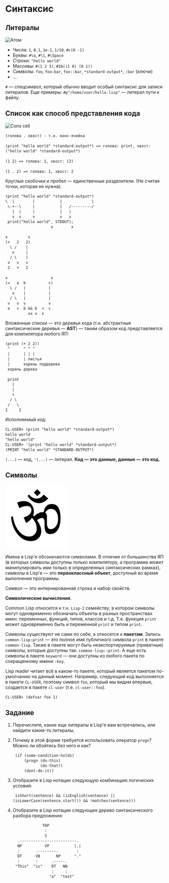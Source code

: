 # Синтаксис

## Литералы

![Атом](http://upload.wikimedia.org/wikipedia/commons/thumb/e/e2/Stylised_Lithium_Atom.png/200px-Stylised_Lithium_Atom.png)

- Числа: `1`, `0.1`, `1e-1`, `1/10`, `#c(0 -1)`
- Буквы: `#\a`, `#\ї`, `#\Space`
- Строки: `"hello world"`
- Массивы: `#(1 2 3)`, `#2A((1 0) (0 1))`
- Символы: `foo`, `foo:bar`, `foo::bar`, `*standard-output*`, `:bar` (ключи)
- ...

`#` — спецсимвол, который обычно вводит особый синтаксис для записи литералов. Еще примеры: `#p"/home/user/hello.lisp"` — литерал пути к файлу.


## Список как способ представления кода

![Cons cell](http://upload.wikimedia.org/wikipedia/commons/thumb/1/1b/Cons-cells.svg/350px-Cons-cells.svg.png)

    (голова . хвост) - т.н. конс-ячейка

    (print "hello world" *standard-output*) => голова: print, хвост: ("hello world" *standard-output*)

	(1 2) => голова: 1, хвост: (2)

    (1 . 2) => голова: 1, хвост: 2

Круглые скобочки и пробел — единственные разделители. (Не считая точки, которая не нужна).

    (print "hello world" *standard-output*)
    \  |        |           |             |
     \-+--\     |           |   /---------/
       |  |     |           |   |
       v  v     v           v   v
     print("hello world", STDOUT);
                        x        x

    x         x
    (+   2   2)
      \ /    |
       x     |
      / \    |
     v   v   v
     2   +   2

    x                   x
    (<   a  b          c)
      \ /   |          |
       x    |          |
      / \   |          |
     v   v  v          v
     a   >  b && b  <  c
              xx x  x

Вложенные списки — это деревья кода (т.н. абстрактные синтаксические деревья — **AST**) — таким образом код представляется для компилятора любого ЯП:

    (print (+ 2 2))
     ^      ^ ^ ^
     |      | | |
     |      | листья
     |      корень поддерева
     корень дерева

     print
       |
       |
       +
      / \
     /   \
    2     2

Исполняемый код:

	CL-USER> (print "hello world" *standard-output*)
    hello world
    "hello world"
    CL-USER> '(print "hello world" *standard-output*)
    (PRINT "hello world" *STANDARD-OUTPUT*)

`(...)` — код, `'(...)` — литерал. **Код — это данные, данные — это код.**


## Символы

![Ом](img/ohm.jpg)

Имена в Lisp'е обозначаются символами. В отличие от большинства ЯП (в которых символы доступны только компилятору, а программа может манипулировать ими только в определенных синтаксических рамках), символы в Lisp'е — это **первоклассный объект**, доступный во время выполнения программы.

Символ — это интернированная строка и набор свойств.

**Символические вычисления**.

Common Lisp относится к т.н. `Lisp-2` семейству, в котором символы могут одновременно обозначать объекты в разных пространствах имен: переменных, функций, типов, классов и т.д. Т.е. функция `print` может одновременно быть и переменной `print` и типом `print`.

Символы существуют не сами по себе, а относятся к **пакетам**. Запись `common-lisp:print` — это полное имя публичного символа `print` в пакете `common-lisp`. Также в пакете могут быть неэкспортируемые (приватные) символы, которые доступны так: `common-lisp::print`. А еще есть символы в пакете `keyword` — они доступны из любого пакета по сокращенному имени `:key`.

Lisp reader читает всё в каком-то пакете, который является пакетом по-умолчанию на данный момент. Например, следующий код выполняется в пакете `CL-USER`, поэтому символ `foo`, который мы видим впервые, создается в пакете `cl-user` (т.е. `cl-user::foo`).

    CL-USER> (defvar foo 1)


## Задание

1. Перечислите, какие еще литералы в Lisp'е вам встречались,
   или найдити какие-то литералы.
2. Почему в этой форме требуется использовать оператор `progn`?
   Можно ли обойтись без него и как?

        (if (some-condition-holds)
            (progn (do-this)
                   (do-that))
            (dont-do-it))

3. Отобразите в Lisp нотации следующую комбинацию логических условий:

        isShort(sentence) && (isEnglish(sentence) || (isLowerCase(sentence.start()) && !matches(sentence)))

4. Отобразите в Lisp нотации следующее дерево синтаксического разбора предложения:

                    TOP
                     :
                     S
         .-----------:-------------.
         NP          VP           |.|
         :       .--------.        :
         DT      VB       NP      "."
         :       :      .-----.
        "This"  "is"    DT   NN
                        :     :
                       "a"  "test"
